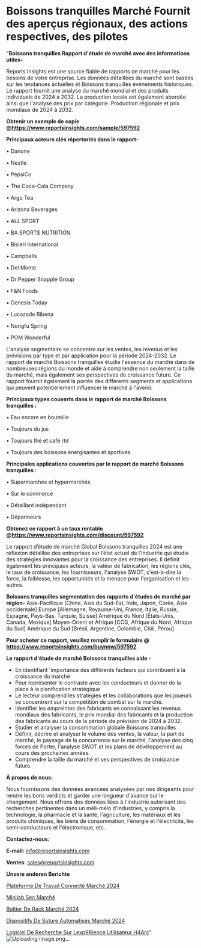 # Boissons tranquilles Marché Fournit des aperçus régionaux, des actions respectives, des pilotes

"<strong>Boissons tranquilles Rapport d'étude de marché avec des informations utiles-</strong>

Reports Insights est une source fiable de rapports de marché pour les besoins de votre entreprise. Les données détaillées du marché sont basées sur les tendances actuelles et Boissons tranquilles événements historiques. Le rapport fournit une analyse du marché mondial et des produits individuels de 2024 à 2032. La production locale est également abordée ainsi que l'analyse des prix par catégorie. Production régionale et prix mondiaux de 2024 à 2032.

<strong><b>Obtenir un exemple de copie @</b></strong><a href=https://www.reportsinsights.com/sample/597592><strong><b>https://www.reportsinsights.com/sample/597592</b></strong></a>

<b>Principaux acteurs clés répertoriés dans le rapport-</b>

<b> </b>• Danone

• Nestle

• PepsiCo

• The Coca-Cola Company

• Argo Tea

• Arizona Beverages

• ALL SPORT

• BA SPORTS NUTRITION

• Bisleri International

• Campbells

• Del Monte

• Dr Pepper Snapple Group

• F&N Foods

• Genesis Today

• Lucozade Ribena

• Nongfu Spring

• POM Wonderful

L'analyse segmentaire se concentre sur les ventes, les revenus et les prévisions par type et par application pour la période 2024-2032. Le rapport de marché Boissons tranquilles étudie l'essence du marché dans de nombreuses régions du monde et aide à comprendre non seulement la taille du marché, mais également ses perspectives de croissance future. Ce rapport fournit également la portée des différents segments et applications qui peuvent potentiellement influencer le marché à l'avenir.

<strong>Principaux types couverts dans le rapport de marché Boissons tranquilles :</strong>

• Eau encore en bouteille

• Toujours du jus

• Toujours thé et café rtd

• Toujours des boissons énergisantes et sportives

<strong>Principales applications couvertes par le rapport de marché Boissons tranquilles :</strong>

• Supermarchés et hypermarchés

• Sur le commerce

• Détaillant indépendant

• Dépanneurs

<strong><b>Obtenez ce rapport à un taux rentable @</b></strong><a href=https://www.reportsinsights.com/discount/597592><strong><b>https://www.reportsinsights.com/discount/597592</b></strong></a>

Le rapport d’étude de marché Global Boissons tranquilles 2024 est une réflexion détaillée des entreprises sur l’état actuel de l’industrie qui étudie des stratégies innovantes pour la croissance des entreprises. Il définit également les principaux acteurs, la valeur de fabrication, les régions clés, le taux de croissance, les fournisseurs, l'analyse SWOT, c'est-à-dire la force, la faiblesse, les opportunités et la menace pour l'organisation et les autres.

<strong>Boissons tranquilles segmentation des rapports d'études de marché par région-</strong>
Asie-Pacifique [Chine, Asie du Sud-Est, Inde, Japon, Corée, Asie occidentale]
Europe [Allemagne, Royaume-Uni, France, Italie, Russie, Espagne, Pays-Bas, Turquie, Suisse]
Amérique du Nord [États-Unis, Canada, Mexique]
Moyen-Orient et Afrique [CCG, Afrique du Nord, Afrique du Sud]
Amérique du Sud [Brésil, Argentine, Colombie, Chili, Pérou]

<strong>Pour acheter ce rapport, veuillez remplir le formulaire @   <a href=https://www.reportsinsights.com/buynow/597592>https://www.reportsinsights.com/buynow/597592</a></strong>

<strong>Le rapport d'étude de marché Boissons tranquilles aide -</strong>
<ul>
  <li>En identifiant 'importance des différents facteurs qui contribuent à la croissance du marché</li>
  <li>Pour représenter le contraste avec les conducteurs et donner de la place à la planification stratégique</li>
  <li>Le lecteur comprend les stratégies et les collaborations que les joueurs se concentrent sur la compétition de combat sur le marché.</li>
  <li>Identifier les empreintes des fabricants en connaissant les revenus mondiaux des fabricants, le prix mondial des fabricants et la production des fabricants au cours de la période de prévision de 2024 à 2032.</li>
  <li>Étudier et analyser la consommation globale Boissons tranquilles</li>
  <li>Définir, décrire et analyser le volume des ventes, la valeur, la part de marché, le paysage de la concurrence sur le marché, l'analyse des cinq forces de Porter, l'analyse SWOT et les plans de développement au cours des prochaines années.</li>
  <li>Comprendre la taille du marché et ses perspectives de croissance future.</li>
</ul>
<strong>À propos de nous:</strong>

Nous fournissons des données avancées analysées par nos dirigeants pour rendre les bons verdicts et garder une longueur d'avance sur le changement. Nous offrons des données liées à l'industrie autorisant des recherches pertinentes dans un méli-mélo d'industries, y compris la technologie, la pharmacie et la santé, l'agriculture, les matériaux et les produits chimiques, les biens de consommation, l'énergie et l'électricité, les semi-conducteurs et l'électronique, etc.

<strong>Contactez-nous:</strong>

<strong>E-mail:</strong> <a href=mailto:info@reportsinsights.com>info@reportsinsights.com</a>

<strong>Ventes</strong>: <a href=mailto:sales@reportsinsights.com>sales@reportsinsights.com</a>

<strong>Unsere anderen Berichte</strong>

<a href=https://www.linkedin.com/pulse/plateforme-de-travail-connecté-marché-2024-paysage-fzw3c/>Plateforme De Travail Connecté Marché 2024</a>

<a href=https://www.linkedin.com/pulse/minilab-sec-march%C3%A9-2024-2032-rapport-de-d3isc/>Minilab Sec Marché</a>

<a href=https://www.linkedin.com/pulse/boîtier-de-rack-marché-analyse-des-applications-can0c/>Boîtier De Rack Marché 2024</a>

<a href=https://www.linkedin.com/pulse/dispositifs-de-suture-automatisés-marché-eck6c/>Dispositifs De Suture Automatisés Marché 2024</a>

<a href=https://www.linkedin.com/pulse/logiciel-de-recherche-sur-lexp%C3%A9rience-utilisateur-h4arc/>Logiciel De Recherche Sur Lexp9Rience Utilisateur H4Arc</a>"
![Uploading image.png…]()
